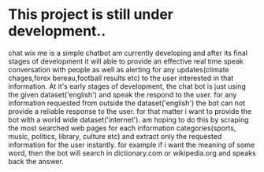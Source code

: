 # This  project is still under development.. 
chat wix me is a simple chatbot am currently developing and after its final stages of development it will able to provide
an effective real time speak conversation with people as well as alerting for any updates(climate chages,forex bereau,football results etc) to the user interested in that information.
At it's early stages of development, the chat bot is just using the given dataset('english') and speak the respond to the user.
for any information requested from outside the dataset('english') the bot can not provide a reliable response to the user.
for that matter i want to provide the bot with a world wide dataset('internet'). am hoping to do this by scraping 
the most searched web pages for each information categories(sports, music, politics, library, culture etc) and extract
only the requested information for the user instantly.
for example if i want the meaning of some word, then the bot will search in dictionary.com or wikipedia.org and speaks 
back the answer.
